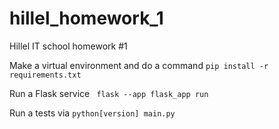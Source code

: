 # hillel_homework_1
Hillel IT school homework #1

Make a virtual environment and do a command
`pip install -r requirements.txt`

Run a Flask service ` flask --app flask_app run`

Run a tests via `python[version] main.py`